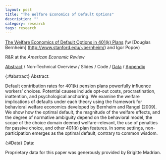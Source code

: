 ```yaml
---
layout: post
title: "The Welfare Economics of Default Options"
description: ""
category: research
tags: research
---
```

[The Welfare Economics of Default Options in 401(k) Plans](/assets/Defaults-and-Welfare-July-2013.pdf) (\w [Douglas Bernheim] (http://www.stanford.edu/~bernheim/) and Igor Popov) 

R&R at the _American Economic Review_

[Abstract](#abstract) / Non-Technical Overview / Slides / Code / [Data](#Data) / [Appendix](/assets/Defaults-and-Welfare-Appendix-July-2013.pdf)

{:#abstract} Abstract:

Default contribution rates for 401(k) pension plans powerfully influence workers’ choices.  Potential causes include opt-out costs, procrastination, inattention, and psychological anchoring.  We examine the welfare implications of defaults under each theory using the framework for behavioral welfare economics developed by Bernheim and Rangel (2009).  We show how the optimal default, the magnitude of the welfare effects, and the degree of normative ambiguity depend on the behavioral model, the scope of the choice domain deemed welfare-relevant, the use of penalties for passive choice, and other 401(k) plan features.  In some settings, non-participation emerges as the optimal default, contrary to common wisdom.

{:#Data} Data:

Proprietary data for this paper was generously provided by Brigitte Madrian. 